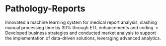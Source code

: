 # Pathology-Reports
Innovated a machine learning system for medical report analysis, slashing manual processing time by 30% through ETL enhancements and coding. • Developed business strategies and conducted market analysis to support the implementation of data-driven solutions, leveraging advanced analytics.
